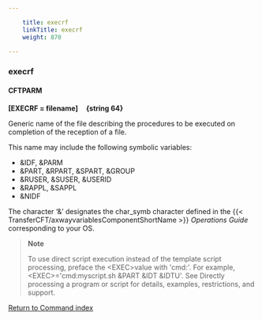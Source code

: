 ```yaml
---

    title: execrf
    linkTitle: execrf
    weight: 870

---
```

<span id="execrf"></span>

### execrf

<span id="execrf_CFTPARM"></span>

#### CFTPARM

****\[EXECRF = filename\]     {string 64}****

Generic name of the file describing the procedures to be executed on
completion of the reception of a file.

This name may include the following symbolic variables:

- &IDF, &PARM
- &PART, &RPART,
    &SPART, &GROUP
- &RUSER, &SUSER,
    &USERID
- &RAPPL, &SAPPL
- &NIDF

The character ‘&’ designates the char\_symb character defined in
the {{< TransferCFT/axwayvariablesComponentShortName  >}} *Operations Guide* corresponding to your OS.

> **Note**
>
> To use direct script execution instead of the template script processing, preface the &lt;EXEC>value with 'cmd:'. For example, &lt;EXEC>='cmd:myscript.sh &PART &IDT &IDTU'. See Directly processing a program or script for details, examples, restrictions, and support.

[Return to Command index](../../)
